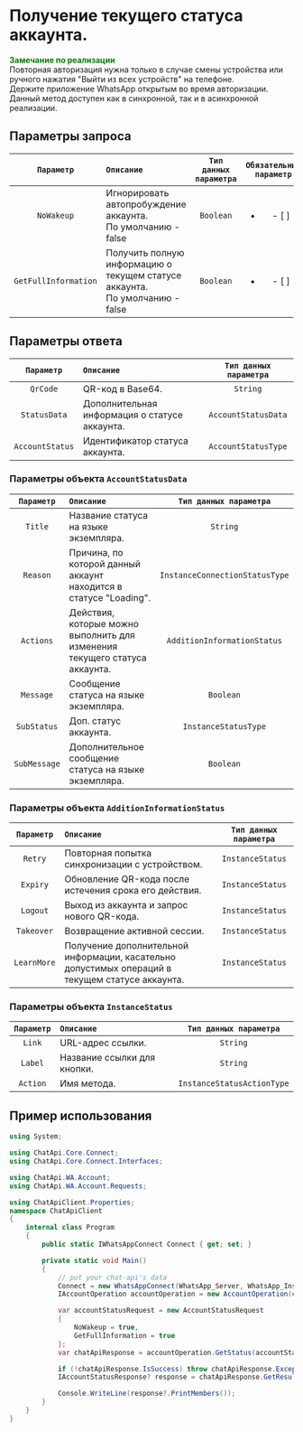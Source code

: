 # Получение текущего статуса аккаунта.
**<span style="color:green">Замечание по реализации</span>** <br/>
Повторная авторизация нужна только в случае смены устройства или ручного нажатия "Выйти из всех устройств" на телефоне. <br/> 
Держите приложение WhatsApp открытым во время авторизации. <br/>
Данный метод доступен как в синхронной, так и в асинхронной реализации.

## Параметры запроса
| `Параметр` | `Описание`                        | `Тип данных параметра` | `Обязательный параметр` |
|:----------:|:----------------------------------|:----------------------:|:-----------------------:|
|  `NoWakeup`  | Игнорировать автопробуждение аккаунта. <br/> По умолчанию - false | `Boolean` | <ul><li>- [ ] </li></ul> |
|  `GetFullInformation`  | Получить полную информацию о текущем статусе аккаунта. <br/> По умолчанию - false | `Boolean` | <ul><li>- [ ] </li></ul> |

## Параметры ответа
|  `Параметр`           | `Описание`                                            | `Тип данных параметра` | 
|:---------------------:|:------------------------------------------------------|:----------------------:|
|  `QrCode`             | QR-код в Base64.                                      | `String`               |            
|  `StatusData`         | Дополнительная информация о статусе аккаунта.         | `AccountStatusData`    |
|  `AccountStatus`      | Идентификатор статуса аккаунта.                       | `AccountStatusType`    |

###  Параметры объекта `AccountStatusData`
|  `Параметр`   | `Описание`                        | `Тип данных параметра`  | 
|:-------------:|:----------------------------------|:-----------------------:|
|  `Title`  | Название статуса на языке экземпляра. | `String` |
|  `Reason`  | Причина, по которой данный аккаунт находится в статусе "Loading". | `InstanceConnectionStatusType` |
|  `Actions`  | Действия, которые можно выполнить для изменения текущего статуса аккаунта. | `AdditionInformationStatus` |
|  `Message`  | Сообщение статуса на языке экземпляра. | `Boolean` |
|  `SubStatus`  | Доп. статус аккаунта. | `InstanceStatusType` |
|  `SubMessage`  | Дополнительное сообщение статуса на языке экземпляра. | `Boolean` |

###  Параметры объекта `AdditionInformationStatus`
|  `Параметр`   | `Описание`                        | `Тип данных параметра`  | 
|:-------------:|:----------------------------------|:-----------------------:|
|  `Retry`  | Повторная попытка синхронизации с устройством. | `InstanceStatus` |
|  `Expiry`  | Обновление QR-кода после истечения срока его действия. | `InstanceStatus` |
|  `Logout`  | Выход из аккаунта и запрос нового QR-кода. | `InstanceStatus` |
|  `Takeover`  | Возвращение активной сессии. | `InstanceStatus` |
|  `LearnMore`  | Получение дополнительной информации, касательно допустимых операций в текущем статусе аккаунта. | `InstanceStatus` |

###  Параметры объекта `InstanceStatus`
|  `Параметр`   | `Описание`                        | `Тип данных параметра`  | 
|:-------------:|:----------------------------------|:-----------------------:|
|  `Link`  | URL-адрес ссылки. | `String` |
|  `Label`  | Название ссылки для кнопки. | `String` |
|  `Action`  | Имя метода. | `InstanceStatusActionType` |

## Пример использования
```csharp
using System;

using ChatApi.Core.Connect;
using ChatApi.Core.Connect.Interfaces;

using ChatApi.WA.Account;
using ChatApi.WA.Account.Requests;

using ChatApiClient.Properties;
namespace ChatApiClient
{
    internal class Program
    {
        public static IWhatsAppConnect Connect { get; set; }

        private static void Main()
        {
            // put your chat-api's data
            Connect = new WhatsAppConnect(WhatsApp_Server, WhatsApp_Instance, WhatsApp_Token); 
            IAccountOperation accountOperation = new AccountOperation(connect);

            var accountStatusRequest = new AccountStatusRequest
            {
                NoWakeup = true,
                GetFullInformation = true
            };
            var chatApiResponse = accountOperation.GetStatus(accountStatusRequest);

            if (!chatApiResponse.IsSuccess) throw chatApiResponse.Exception!;
            IAccountStatusResponse? response = chatApiResponse.GetResult();

            Console.WriteLine(response?.PrintMembers());
        }
    }
}
```
